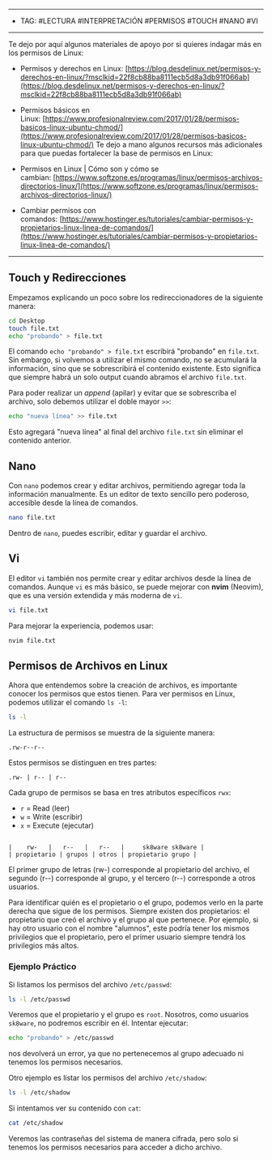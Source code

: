 

-----
- TAG: #LECTURA #INTERPRETACIÓN #PERMISOS #TOUCH #NANO #VI 
-----
Te dejo por aquí algunos materiales de apoyo por si quieres indagar más en los permisos de Linux:

- Permisos y derechos en Linux: [https://blog.desdelinux.net/permisos-y-derechos-en-linux/?msclkid=22f8cb88ba8111ecb5d8a3db91f066ab](https://blog.desdelinux.net/permisos-y-derechos-en-linux/?msclkid=22f8cb88ba8111ecb5d8a3db91f066ab)
- Permisos básicos en Linux: [https://www.profesionalreview.com/2017/01/28/permisos-basicos-linux-ubuntu-chmod/](https://www.profesionalreview.com/2017/01/28/permisos-basicos-linux-ubuntu-chmod/)
Te dejo a mano algunos recursos más adicionales para que puedas fortalecer la base de permisos en Linux:

- Permisos en Linux | Cómo son y cómo se cambian: [https://www.softzone.es/programas/linux/permisos-archivos-directorios-linux/](https://www.softzone.es/programas/linux/permisos-archivos-directorios-linux/)
- Cambiar permisos con comandos: [https://www.hostinger.es/tutoriales/cambiar-permisos-y-propietarios-linux-linea-de-comandos/](https://www.hostinger.es/tutoriales/cambiar-permisos-y-propietarios-linux-linea-de-comandos/)

-----
## Touch y Redirecciones

Empezamos explicando un poco sobre los redireccionadores de la siguiente manera:

```bash
cd Desktop 
touch file.txt 
echo "probando" > file.txt
```

El comando `echo "probando" > file.txt` escribirá "probando" en `file.txt`. Sin embargo, si volvemos a utilizar el mismo comando, no se acumulará la información, sino que se sobrescribirá el contenido existente. Esto significa que siempre habrá un solo output cuando abramos el archivo `file.txt`.

Para poder realizar un _append_ (apilar) y evitar que se sobrescriba el archivo, solo debemos utilizar el doble mayor `>>`:

```zsh
echo "nueva línea" >> file.txt
```

Esto agregará "nueva línea" al final del archivo `file.txt` sin eliminar el contenido anterior.

## Nano

Con `nano` podemos crear y editar archivos, permitiendo agregar toda la información manualmente. Es un editor de texto sencillo pero poderoso, accesible desde la línea de comandos.

```bash
nano file.txt
```

Dentro de `nano`, puedes escribir, editar y guardar el archivo.

## Vi

El editor `vi` también nos permite crear y editar archivos desde la línea de comandos. Aunque `vi` es más básico, se puede mejorar con **nvim** (Neovim), que es una versión extendida y más moderna de `vi`.

```bash
vi file.txt
```

Para mejorar la experiencia, podemos usar:

```bash
nvim file.txt
```

## Permisos de Archivos en Linux

Ahora que entendemos sobre la creación de archivos, es importante conocer los permisos que estos tienen. Para ver permisos en Linux, podemos utilizar el comando `ls -l`:

```bash
ls -l
```

La estructura de permisos se muestra de la siguiente manera:

```plaintext
.rw-r--r--
```

Estos permisos se distinguen en tres partes:

```plaintext
.rw- | r-- | r--
```

Cada grupo de permisos se basa en tres atributos específicos `rwx`:

- `r` = Read (leer)
- `w` = Write (escribir)
- `x` = Execute (ejecutar)

```plaintext

|    rw-   |   r--   |   r--   |     sk8ware sk8ware | 
| propietario | grupos | otros | propietario grupo |
```

El primer grupo de letras (rw-) corresponde al propietario del archivo, el segundo (r--) corresponde al grupo, y el tercero (r--) corresponde a otros usuarios.

Para identificar quién es el propietario o el grupo, podemos verlo en la parte derecha que sigue de los permisos. Siempre existen dos propietarios: el propietario que creó el archivo y el grupo al que pertenece. Por ejemplo, si hay otro usuario con el nombre "alumnos", este podría tener los mismos privilegios que el propietario, pero el primer usuario siempre tendrá los privilegios más altos.

### Ejemplo Práctico

Si listamos los permisos del archivo `/etc/passwd`:

```bash
ls -l /etc/passwd
```

Veremos que el propietario y el grupo es `root`. Nosotros, como usuarios `sk8ware`, no podremos escribir en él. Intentar ejecutar:

```bash
echo "probando" > /etc/passwd
```

nos devolverá un error, ya que no pertenecemos al grupo adecuado ni tenemos los permisos necesarios.

Otro ejemplo es listar los permisos del archivo `/etc/shadow`:

```bash
ls -l /etc/shadow
```

Si intentamos ver su contenido con `cat`:

```bash
cat /etc/shadow
```

Veremos las contraseñas del sistema de manera cifrada, pero solo si tenemos los permisos necesarios para acceder a dicho archivo. 